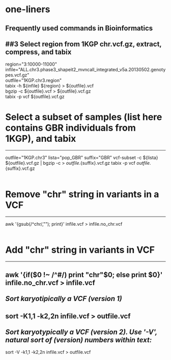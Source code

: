# one-liners
Frequently used commands in Bioinformatics
<br>
<br>
##3  Select region from 1KGP chr.vcf.gz, extract, compress, and tabix
----------
region="3:10000-11000"
<br>
infile="ALL.chr3.phase3_shapeit2_mvncall_integrated_v5a.20130502.genotypes.vcf.gz"
<br>
outfile="1KGP.chr3.region"
<br>
tabix -h ${infile} ${region} > ${outfile}.vcf
<br>
bgzip -c ${outfile}.vcf > ${outfile}.vcf.gz
<br>
tabix -p vcf ${outfile}.vcf.gz
<br>
# Select a subset of samples (list here contains GBR individuals from 1KGP), and tabix
----------
outfile="1KGP.chr3"
lista="pop_GBR"
suffix="GBR"
vcf-subset -c ${lista} ${outfile}.vcf.gz | bgzip -c > ${outfile}.${suffix}.vcf.gz
tabix -p vcf ${outfile}.${suffix}.vcf.gz
<br>
<br>
# Remove "chr" string in variants in a VCF
----------
awk '{gsub(/^chr/,""); print}' infile.vcf > infile.no_chr.vcf
<br>
<br>
# Add "chr" string in variants in VCF
----------
awk '{if($0 !~ /^#/) print "chr"$0; else print $0}' infile.no_chr.vcf > infile.vcf
<br>
<br>
*Sort karyotipically a VCF (version 1)*
----------
sort -K1,1 -k2,2n infile.vcf > outfile.vcf
<br>
<br>
*Sort karyotypically a VCF (version 2). Use '-V', natural sort of (version) numbers within text:*
----------
sort -V -k1,1 -k2,2n infile.vcf > outfile.vcf
<br>
<br>

